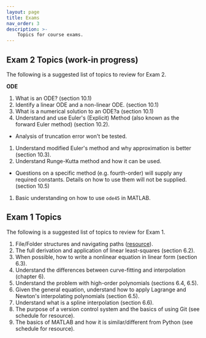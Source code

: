 ```yaml
---
layout: page
title: Exams
nav_order: 3
description: >-
    Topics for course exams.
---
```


## Exam 2 Topics (work-in progress)

The following is a suggested list of topics to review for Exam 2.

**ODE**
1. What is an ODE? (section 10.1)
1. Identify a linear ODE and a non-linear ODE. (section 10.1)
1. What is a numerical solution to an ODE?a (section 10.1)
1. Understand and use Euler's (Explicit) Method (also known as the forward Euler method) (section 10.2).
  - Analysis of truncation error won't be tested.
1. Understand modified Euler's method and why approximation is better (section 10.3).
1. Understand Runge-Kutta method and how it can be used.
  - Questions on a specific method (e.g. fourth-order) will supply any required constants.  Details on how to use them will not be supplied. (section 10.5)
1. Basic understanding on how to use `ode45` in MATLAB.


## Exam 1 Topics
The following is a suggested list of topics to review for Exam 1.

1. File/Folder structures and navigating paths ([resource](https://swcarpentry.github.io/shell-novice/02-filedir.html)).
1. The full derivation and application of linear least-squares (section 6.2).
1. When possible, how to write a nonlinear equation in linear form (section 6.3).
1. Understand the differences between curve-fitting and interpolation (chapter 6).
1. Understand the problem with high-order polynomials (sections 6.4, 6.5).
1. Given the general equation, understand how to apply Lagrange and Newton's interpolating polynomials (section 6.5).
1. Understand what is a spline interpolation (section 6.6).
1. The purpose of a version control system and the basics of using Git (see schedule for resource).
1. The basics of MATLAB and how it is similar/different from Python (see schedule for resource).

